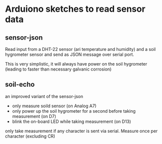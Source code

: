 # Arduiono sketches to read sensor data

## sensor-json

Read input from a DHT-22 sensor (ari temperature and humidity) and a soil hygrometer sensor and send as JSON message over serial port. 

This is very simplistic, it will always have power on the soil hygrometer (leading to faster than necessary galvanic corrosion) 

## soil-echo

an improved variant of the sensor-json

- only measure soild sensor (on Analog A7)
- only power up the soil hygrometer for a second before taking measurement (on D7)
- blink the on-board LED while taking measurement (on D13)

only take measurement if any character is sent via serial. Measure once per character (excluding CR) 


